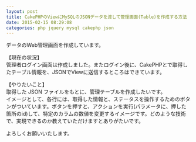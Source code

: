 ```yaml
---
layout: post
title: CakePHPのViewにMySQLのJSONデータを渡して管理画面(Table)を作成する方法
date: 2015-02-15 08:29:08
categories: php jquery mysql cakephp json
---
```

<p>データのWeb管理画面を作成しています。</p>

<p>【現在の状況】<br>
管理者ログイン画面は作成しました。またログイン後に、CakePHPとで取得したテーブル情報を、JSONでViewに送信するところはできています。</p>

<p>【やりたいこと】<br>
取得した JSON ファイルをもとに、管理テーブルを作成したいです。<br>
イメージとして、各行には、取得した情報と、ステータスを操作するためのボタンがついています。ボタンを押すと、アクションを実行(パラメータに、押した箇所のid)して、特定のカラムの数値を変更するイメージです。どのような技術で、実現できるのか教えていただけますとありがたいです。</p>

<p>よろしくお願いいたします。</p>
